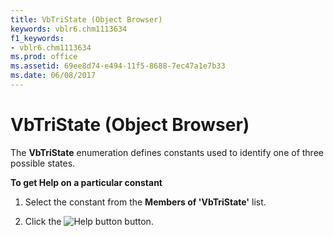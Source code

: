 ```yaml
---
title: VbTriState (Object Browser)
keywords: vblr6.chm1113634
f1_keywords:
- vblr6.chm1113634
ms.prod: office
ms.assetid: 69ee8d74-e494-11f5-8688-7ec47a1e7b33
ms.date: 06/08/2017
---
```



# VbTriState (Object Browser)

The **VbTriState** enumeration defines constants used to identify one of three possible states.

 **To get Help on a particular constant**




1. Select the constant from the **Members of 'VbTriState'** list.
    
2. Click the 
![Help button](images/but_help_ZA01201583.gif) button.
    



